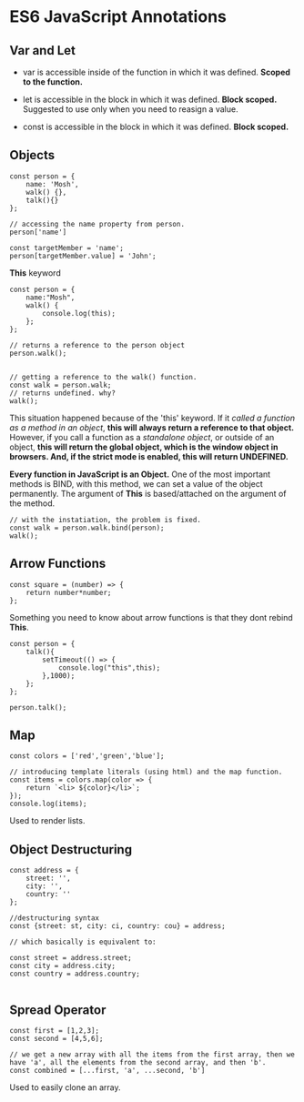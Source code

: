 # ES6 JavaScript Annotations

## Var and Let

- var is accessible inside of the function in which it was defined.
  **Scoped to the function.**

- let is accessible in the block in which it was defined. **Block scoped.** Suggested to use only when you need to reasign a value.

- const is accessible in the block in which it was defined. **Block scoped.**

## Objects

```
const person = {
    name: 'Mosh',
    walk() {},
    talk(){}
};

// accessing the name property from person.
person['name']

const targetMember = 'name';
person[targetMember.value] = 'John';
```

**This** keyword

```
const person = {
    name:"Mosh",
    walk() {
        console.log(this);
    };
};

// returns a reference to the person object
person.walk();


// getting a reference to the walk() function.
const walk = person.walk;
// returns undefined. why?
walk();

```

This situation happened because of the 'this' keyword. If it _called a function as a method in an object_, **this will always return a reference to that object.**
However, if you call a function as a _standalone object_, or outside of an object, **this will return the global object, which is the window object in browsers. And, if the strict mode is enabled, this will return UNDEFINED.**

**Every function in JavaScript is an Object.** One of the most important methods is BIND, with this method, we can set a value of the object permanently. The argument of **This** is based/attached on the argument of the method.

```
// with the instatiation, the problem is fixed.
const walk = person.walk.bind(person);
walk();
```

## Arrow Functions

```
const square = (number) => {
    return number*number;
};
```

Something you need to know about arrow functions is that they dont rebind **This**.

```
const person = {
    talk(){
        setTimeout(() => {
            console.log("this",this);
        },1000);
    };
};

person.talk();
```

## Map

```
const colors = ['red','green','blue'];

// introducing template literals (using html) and the map function.
const items = colors.map(color => {
    return `<li> ${color}</li>`;
});
console.log(items);
```

Used to render lists.

## Object Destructuring

```
const address = {
    street: '',
    city: '',
    country: ''
};

//destructuring syntax
const {street: st, city: ci, country: cou} = address;

// which basically is equivalent to:

const street = address.street;
const city = address.city;
const country = address.country;


```

## Spread Operator

```
const first = [1,2,3];
const second = [4,5,6];

// we get a new array with all the items from the first array, then we have 'a', all the elements from the second array, and then 'b'.
const combined = [...first, 'a', ...second, 'b']
```

Used to easily clone an array.
